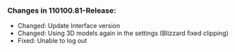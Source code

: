 ### Changes in 110100.81-Release:

- Changed: Update Interface version
- Changed: Using 3D models again in the settings (Blizzard fixed clipping)
- Fixed: Unable to log out

